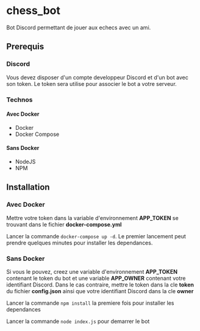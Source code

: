 # chess_bot
Bot Discord permettant de jouer aux echecs avec un ami.

## Prerequis

### Discord
Vous devez disposer d'un compte developpeur Discord et d'un bot avec son token. Le token sera utilise pour associer le bot a votre serveur.

### Technos

#### Avec Docker
  - Docker
  - Docker Compose

#### Sans Docker
  - NodeJS
  - NPM
## Installation

### Avec Docker
Mettre votre token dans la variable d'environnement **APP_TOKEN** se trouvant dans le fichier **docker-compose.yml**

Lancer la commande `docker-compose up -d`. Le premier lancement peut prendre quelques minutes pour installer les dependances.

### Sans Docker
Si vous le pouvez, creez une variable d'environnement **APP_TOKEN** contenant le token du bot et une variable **APP_OWNER** contenant votre identifiant Discord. Dans le cas contraire, mettre le token dans la cle **token** du fichier **config.json** ainsi que votre identifiant Discord dans la cle **owner**

Lancer la commande `npm install` la premiere fois pour installer les dependances

Lancer la commande `node index.js` pour demarrer le bot
